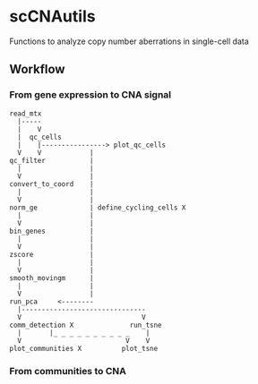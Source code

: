 # scCNAutils
Functions to analyze copy number aberrations in single-cell data


## Workflow

### From gene expression to CNA signal

```
read_mtx
  |-----
  |    V
  |  qc_cells
  |    |----------------> plot_qc_cells
  V    V            |
qc_filter           |
  |                 |
  V                 |
convert_to_coord    |
  |                 |
  V                 | 
norm_ge             | define_cycling_cells X
  |                 |
  V                 |
bin_genes           |
  |                 |
  V                 |
zscore              |
  |                 |
  V                 |
smooth_movingm      |
  |                 |
  V                 |
run_pca     <--------
  |-------------------------------
  V                              V
comm_detection X              run_tsne
  |       |_ _ _ _ _ _ _ _ _ _    |
  V                          V    V
plot_communities X          plot_tsne
```

### From communities to CNA

